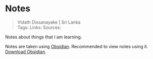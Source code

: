# Notes

> Vidath Dissanayake | Sri Lanka  
> Tags: 
> Links: 
> Sources: 

Notes about things that I am learning. 

Notes are taken using [Obsidian](https://obsidian.md). Recommended to view notes using it.
[Download Obsidian](https://obsidian.md/download).